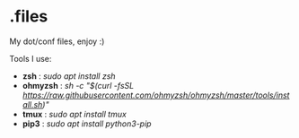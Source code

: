 # .files


My dot/conf files, enjoy :)

Tools I use:
  - **zsh** : <em>sudo apt install zsh</em>
  - **ohmyzsh** : <em>sh -c "$(curl -fsSL https://raw.githubusercontent.com/ohmyzsh/ohmyzsh/master/tools/install.sh)"</em>
  - **tmux** : <em>sudo apt install tmux</em>
  - **pip3** : <em>sudo apt install python3-pip</em>
